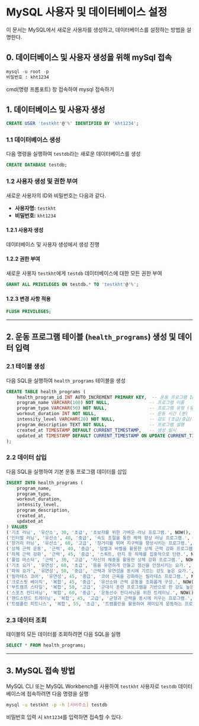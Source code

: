 
# MySQL 사용자 및 데이터베이스 설정

이 문서는 MySQL에서 새로운 사용자를 생성하고, 데이터베이스를 설정하는 방법을 설명한다.
## 0. 데이터베이스 및 사용자 생성을 위해 mySql 접속
```sql
mysql -u root -p
비밀번호 : kht1234
```
cmd(명령 프롬포트) 창 접속하여 mysql 접속하기

## 1. 데이터베이스 및 사용자 생성
```sql
CREATE USER 'testkht'@'%' IDENTIFIED BY 'kht1234';
```
### 1.1 데이터베이스 생성
다음 명령을 실행하여 `testdb`라는 새로운 데이터베이스를 생성

```sql
CREATE DATABASE testdb;
```

### 1.2 사용자 생성 및 권한 부여
새로운 사용자의 ID와 비밀번호는 다음과 같다.

- **사용자명:** `testkht`
- **비밀번호:** `kht1234`

#### 1.2.1 사용자 생성
데이터베이스 및 사용자 생성에서 생성 진행

#### 1.2.2 권한 부여
새로운 사용자 `testkht`에게 `testdb` 데이터베이스에 대한 모든 권한 부여

```sql
GRANT ALL PRIVILEGES ON testdb.* TO 'testkht'@'%';
```

#### 1.2.3 변경 사항 적용
```sql
FLUSH PRIVILEGES;
```

---

## 2. 운동 프로그램 테이블 (`health_programs`) 생성 및 데이터 입력

### 2.1 테이블 생성
다음 SQL을 실행하여 `health_programs` 테이블을 생성

```sql
CREATE TABLE health_programs (
    health_program_id INT AUTO_INCREMENT PRIMARY KEY,  -- 운동 프로그램 ID
    program_name VARCHAR(100) NOT NULL,               -- 프로그램 이름
    program_type VARCHAR(50) NOT NULL,                -- 프로그램 유형 (유산소, 근력 등)
    workout_duration INT NOT NULL,                    -- 운동 시간 (분)
    intensity_level VARCHAR(20) NOT NULL,             -- 강도 (초급/중급/고급)
    program_description TEXT NOT NULL,                -- 프로그램 설명
    created_at TIMESTAMP DEFAULT CURRENT_TIMESTAMP,   -- 생성 일시
    updated_at TIMESTAMP DEFAULT CURRENT_TIMESTAMP ON UPDATE CURRENT_TIMESTAMP -- 업데이트 일시
);
```

### 2.2 데이터 삽입
다음 SQL을 실행하여 기본 운동 프로그램 데이터를 삽입

```sql
INSERT INTO health_programs (
    program_name, 
    program_type, 
    workout_duration, 
    intensity_level, 
    program_description, 
    created_at, 
    updated_at
) VALUES 
('기초 러닝', '유산소', 30, '초급', '초보자를 위한 가벼운 러닝 프로그램.', NOW(), NOW()),
('인터벌 러닝', '유산소', 40, '중급', '속도 조절을 통한 체력 향상 러닝 프로그램.', NOW(), NOW()),
('장거리 러닝', '유산소', 60, '고급', '장거리를 뛰며 지구력을 향상시키는 프로그램.', NOW(), NOW()),
('상체 근력 운동', '근력', 40, '중급', '덤벨과 바벨을 활용한 상체 근력 강화 프로그램.', NOW(), NOW()),
('하체 근력 강화', '근력', 45, '중급', '스쿼트, 런지 등 하체를 집중적으로 단련.', NOW(), NOW()),
('풀업 마스터', '근력', 30, '고급', '자신의 체중을 활용한 상체 강화 프로그램.', NOW(), NOW()),
('기초 요가', '유연성', 60, '초급', '몸을 유연하게 만들고 정신을 안정시키는 요가.', NOW(), NOW()),
('파워 요가', '유연성', 50, '중급', '근력과 유연성을 동시에 기르는 강도 높은 요가.', NOW(), NOW()),
('필라테스 코어', '유연성', 45, '중급', '코어 근육을 강화하는 필라테스 프로그램.', NOW(), NOW()),
('크로스핏 베이직', '복합', 45, '중급', '유산소와 근력 운동을 조화롭게 구성.', NOW(), NOW()),
('부트캠프 스타일', '복합', 50, '고급', '군대식 훈련 프로그램을 기반으로 한 강도 높은 운동.', NOW(), NOW()),
('스포츠 컨디셔닝', '복합', 60, '중급', '운동선수 컨디셔닝을 위한 트레이닝.', NOW(), NOW()),
('핸드스탠드 트레이닝', '복합', 45, '고급', '균형과 근력을 동시에 키우는 프로그램.', NOW(), NOW()),
('트램폴린 피트니스', '복합', 55, '초급', '트램폴린을 활용하여 재미있게 운동하는 프로그램.', NOW(), NOW());
```

### 2.3 데이터 조회
테이블의 모든 데이터를 조회하려면 다음 SQL을 실행

```sql
SELECT * FROM health_programs;
```

---

## 3. MySQL 접속 방법
MySQL CLI 또는 MySQL Workbench를 사용하여 `testkht` 사용자로 `testdb` 데이터베이스에 접속하려면 다음 명령을 실행

```sh
mysql -u testkht -p -h [서버주소] testdb
```

비밀번호 입력 시 `kht1234`를 입력하면 접속할 수 있다.

